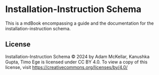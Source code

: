 # Installation-Instruction Schema

This is a mdBook encompassing a guide and the documentation for the installation-instruction schema.

## License

Installation-Instruction Schema © 2024 by Adam McKellar, Kanushka Gupta, Timo Ege is licensed under CC BY 4.0. To view a copy of this license, visit https://creativecommons.org/licenses/by/4.0/
